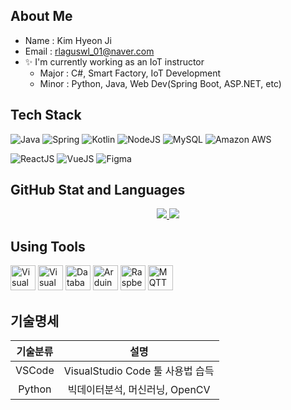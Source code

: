 ## About Me
- Name : Kim Hyeon Ji
- Email : rlaguswl_01@naver.com
- ✨ I'm currently working as an IoT instructor
  - Major : C#, Smart Factory, IoT Development
  - Minor : Python, Java, Web Dev(Spring Boot, ASP.NET, etc)

## Tech Stack
![Java](https://img.shields.io/badge/Java-ED8B00?style=flat-square&logo=java&logoColor=white)
![Spring](https://img.shields.io/badge/SpringBoot-6DB33F?style=flat-square&logo=Spring&logoColor=white)
![Kotlin](https://img.shields.io/badge/Kotlin-7D6AD1?style=flat-square&logo=kotlin&logoColor=white)
![NodeJS](https://img.shields.io/badge/NodeJS-339933?style=flat-square&logo=node.js&logoColor=white)
![MySQL](https://img.shields.io/badge/MySQL-4479A1?style=flat-square&logo=MySQL&logoColor=white)
![Amazon AWS](https://img.shields.io/badge/Amazon%20AWS-232F3E?style=flat-square&logo=amazon-aws)

![ReactJS](https://img.shields.io/badge/-React-black?style=flat-square&logo=react)
![VueJS](https://img.shields.io/badge/VueJS-4FC08D?style=flat-square&logo=vue.js&logoColor=white)
![Figma](https://img.shields.io/badge/Figma-F24E1E?style=flat-square&logo=figma&logoColor=black)

## GitHub Stat and Languages
<p align='center'>
  <a href="https://github.com/guswlrla">
    <img src="https://github-readme-stats.vercel.app/api?username=guswlrla&theme=dracula&show_icons=true"/>
    <img src="https://github-readme-stats.vercel.app/api/top-langs/?username=guswlrla&theme=dracula&layout=compact"/>
  </a>
</p>

## Using Tools
<p align='left'>
  <img height="40" src="https://img.icons8.com/?size=100&id=9OGIyU8hrxW5&format=png&color=000000" title="Visual Studio Code">
  <img height="40" src="https://img.icons8.com/?size=100&id=ezj3zaVtImPg&format=png&color=000000" title="Visual Studio">
  <img height="40" src="https://img.icons8.com/?size=100&id=NFQusZJ4neki&format=png&color=000000" title="Databases">
  
  <img height="40" src="https://img.icons8.com/?size=100&id=Of4lZV2lwBQI&format=png&color=000000" title="Arduino">
  <img height="40" src="https://img.icons8.com/?size=100&id=13443&format=png&color=000000" title="Raspberry Pi">
  <img height="40" src="https://mosquitto.org/stickers/mosquitto-mono.png" title="MQTT">
</p>

## 기술명세
| 기술분류 | 설명 |
|:---:|:---:|
|VSCode | VisualStudio Code 툴 사용법 습득|
|Python | 빅데이터분석, 머신러닝, OpenCV|
